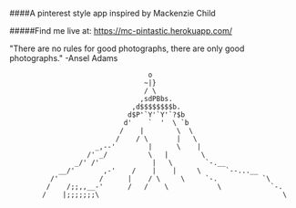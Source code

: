 ####A pinterest style app inspired by Mackenzie Child

#####Find me live at: https://mc-pintastic.herokuapp.com/

"There are no rules for good photographs, there are only good photographs." -Ansel Adams



                                      o
                                     ~|} 
                                     / \
					                ,sdPBbs.
			                      ,d$$$$$$$$b.
			                     d$P'`Y'`Y'`?$b
			                    d'    `  '  \ `b
			                   /    |        \  \
			                  /    / \       |   \
			             _,--'        |      \    |
			           /' _/          \   |        \
			        _/' /'             |   \        `-.__
			    __/'       ,-'    /    |    |     \      `--...__
			  /'          /      |    / \     \     `-.           `\
			 /    /;;,,__-'      /   /    \            \            `-.
			/    |;;;;;;;\                                             \
